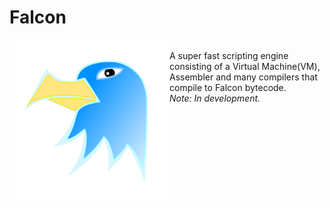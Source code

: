 <html>
  <body>
    <h1>Falcon</h1>
    <img alt="Falcon", src="logos/falcon.svg", width=256, height=256, align="left">
    <br>
    A super fast scripting engine consisting of a Virtual Machine(VM), Assembler and many compilers that compile to Falcon bytecode.
    <br>
    <I>Note: In development.</I>
  </body>
</html>
